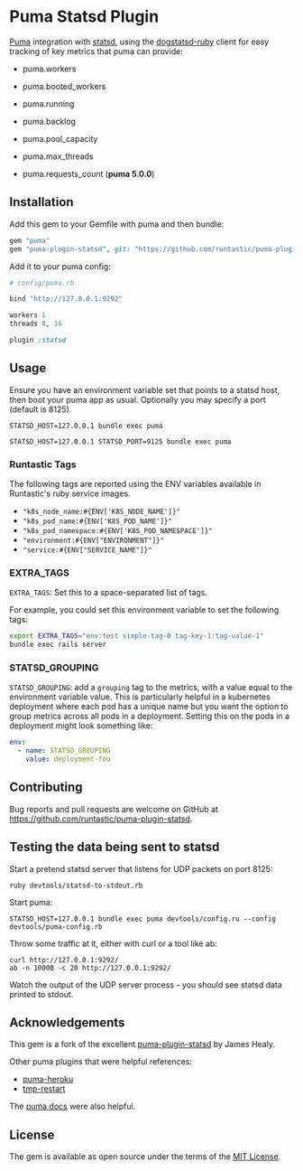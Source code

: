 # Puma Statsd Plugin

[Puma][puma] integration with [statsd](statsd), using the 
[dogstatsd-ruby](dogstatsd-ruby) client for easy tracking 
of key metrics that puma can provide:

* puma.workers
* puma.booted_workers
* puma.running
* puma.backlog
* puma.pool_capacity
* puma.max_threads
* puma.requests_count (**puma 5.0.0**)

  [puma]: https://github.com/puma/puma
  [statsd]: https://github.com/etsy/statsd
  [dogstatsd-ruby]: https://github.com/DataDog/dogstatsd-ruby

## Installation

Add this gem to your Gemfile with puma and then bundle:

```ruby
gem "puma"
gem "puma-plugin-statsd", git: "https://github.com/runtastic/puma-plugin-statsd"
```

Add it to your puma config:

```ruby
# config/puma.rb

bind "http://127.0.0.1:9292"

workers 1
threads 8, 16

plugin :statsd
```

## Usage

Ensure you have an environment variable set that points to a statsd host, then boot your puma app as usual.  Optionally you may specify a port (default is 8125).

```
STATSD_HOST=127.0.0.1 bundle exec puma
```

```
STATSD_HOST=127.0.0.1 STATSD_PORT=9125 bundle exec puma
```

### Runtastic Tags

The following tags are reported using the ENV variables available in Runtastic's ruby service images.

* `"k8s_node_name:#{ENV['K8S_NODE_NAME']}"`
* `"k8s_pod_name:#{ENV['K8S_POD_NAME']}"`
* `"k8s_pod_namespace:#{ENV['K8S_POD_NAMESPACE']}"`
* `"environment:#{ENV["ENVIRONMENT"]}"`
* `"service:#{ENV["SERVICE_NAME"]}"`

### EXTRA_TAGS

`EXTRA_TAGS`: Set this to a space-separated list of tags.

For example, you could set this environment variable to set the following tags:

```bash
export EXTRA_TAGS="env:test simple-tag-0 tag-key-1:tag-value-1"
bundle exec rails server
```

### STATSD_GROUPING

`STATSD_GROUPING`: add a `grouping` tag to the metrics, with a value equal to
the environment variable value. This is particularly helpful in a kubernetes
deployment where each pod has a unique name but you want the option to group
metrics across all pods in a deployment. Setting this on the pods in a
deployment might look something like:

```yaml
env:
  - name: STATSD_GROUPING
    value: deployment-foo
```

## Contributing

Bug reports and pull requests are welcome on GitHub at
https://github.com/runtastic/puma-plugin-statsd.

## Testing the data being sent to statsd

Start a pretend statsd server that listens for UDP packets on port 8125:

    ruby devtools/statsd-to-stdout.rb

Start puma:

    STATSD_HOST=127.0.0.1 bundle exec puma devtools/config.ru --config devtools/puma-config.rb

Throw some traffic at it, either with curl or a tool like ab:

    curl http://127.0.0.1:9292/
    ab -n 10000 -c 20 http://127.0.0.1:9292/

Watch the output of the UDP server process - you should see statsd data printed to stdout.

## Acknowledgements

This gem is a fork of the excellent [puma-plugin-statsd][puma-plugin-statsd] by James Healy.

  [puma-plugin-statsd]: https://github.com/yob/puma-plugin-statsd

Other puma plugins that were helpful references:

* [puma-heroku](https://github.com/evanphx/puma-heroku)
* [tmp-restart](https://github.com/puma/puma/blob/master/lib/puma/plugin/tmp_restart.rb)

The [puma docs](https://github.com/puma/puma/blob/master/docs/plugins.md) were also helpful.

## License

The gem is available as open source under the terms of the [MIT License][license].

  [license]: http://opensource.org/licenses/MIT

